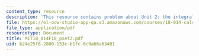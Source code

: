 ```yaml
---
content_type: resource
description: 'This resource contains problem about Unit 2: the integral.'
file: https://ol-ocw-studio-app-qa.s3.amazonaws.com/courses/18-014-calculus-with-theory-fall-2010/b24e25f62800153cb1fc6c9a66a63401_MIT18_014F10_pset2.pdf
file_type: application/pdf
resourcetype: Document
title: MIT18_014F10_pset2.pdf
uid: b24e25f6-2800-153c-b1fc-6c9a66a63401
---
```


